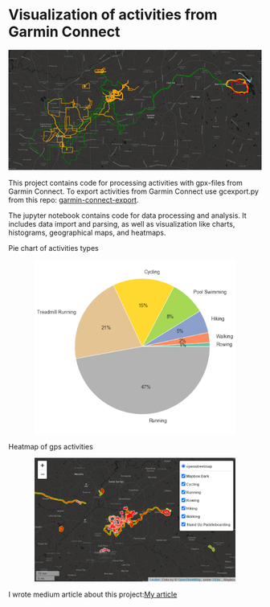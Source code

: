 Visualization of activities from Garmin Connect
============================ 
<p align="center">
<img src="images/title.png" alt="GPS tracks">
</p>



This project contains code for processing activities with gpx-files from Garmin Connect.  To export activities from Garmin Connect use gcexport.py  from this repo: [garmin-connect-export](https://github.com/pe-st/garmin-connect-export).


The jupyter notebook contains code for data processing and analysis. It includes data import and parsing, as well as visualization like charts, histograms, geographical maps, and heatmaps. 

Pie chart of activities types
<p align="center">
<img src="images/pie_chart.png" alt="Pie chart" width=400>
</p>


Heatmap of gps activities 
<p align="center">
<img src="images/heatmap.png" alt="Heatmap" width=400>
</p>


I wrote medium article about this project:[My article](https://medium.com/@azholud/analysis-and-visualization-of-activities-from-garmin-connect-b3e021c62472)
